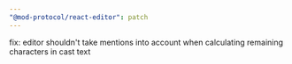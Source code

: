 ```yaml
---
"@mod-protocol/react-editor": patch
---
```


fix: editor shouldn't take mentions into account when calculating remaining characters in cast text
